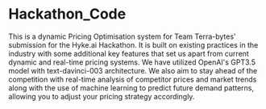 # Hackathon_Code

This is a dynamic Pricing Optimisation system for Team Terra-bytes' submission for the Hyke.ai Hackathon. It is built on existing practices in the industry with some additional key features that set us apart from current dynamic and real-time pricing systems. We have utilized OpenAI's GPT3.5 model with text-davinci-003 architecture. We also aim to stay ahead of the competition with real-time analysis of competitor prices and market trends along with the use of machine learning to predict future demand patterns, allowing you to adjust your pricing strategy accordingly. 

